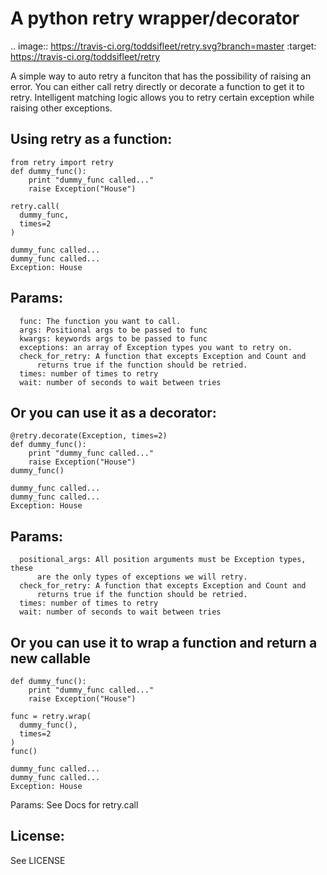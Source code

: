 A python retry wrapper/decorator
=============

.. image:: https://travis-ci.org/toddsifleet/retry.svg?branch=master
    :target: https://travis-ci.org/toddsifleet/retry


A simple way to auto retry a funciton that has the possibility of raising an error.  You can either call retry directly or decorate a function to get it to retry.  Intelligent matching logic allows you to retry certain exception while raising other exceptions.


Using retry as a function:
-------
    from retry import retry
    def dummy_func():
        print "dummy_func called..."
        raise Exception("House")

    retry.call(
      dummy_func,
      times=2
    )

    dummy_func called...
    dummy_func called...
    Exception: House

Params:
-------
      func: The function you want to call.
      args: Positional args to be passed to func
      kwargs: keywords args to be passed to func
      exceptions: an array of Exception types you want to retry on.
      check_for_retry: A function that excepts Exception and Count and
          returns true if the function should be retried.
      times: number of times to retry
      wait: number of seconds to wait between tries


Or you can use it as a decorator:
-------
    @retry.decorate(Exception, times=2)
    def dummy_func():
        print "dummy_func called..."
        raise Exception("House")
    dummy_func()

    dummy_func called...
    dummy_func called...
    Exception: House


Params:
-------
      positional_args: All position arguments must be Exception types, these
          are the only types of exceptions we will retry.
      check_for_retry: A function that excepts Exception and Count and
          returns true if the function should be retried.
      times: number of times to retry
      wait: number of seconds to wait between tries

Or you can use it to wrap a function and return a new callable
-------
    def dummy_func():
        print "dummy_func called..."
        raise Exception("House")

    func = retry.wrap(
      dummy_func(),
      times=2
    )
    func()

    dummy_func called...
    dummy_func called...
    Exception: House

Params:
    See Docs for retry.call


License:
-------

See LICENSE
